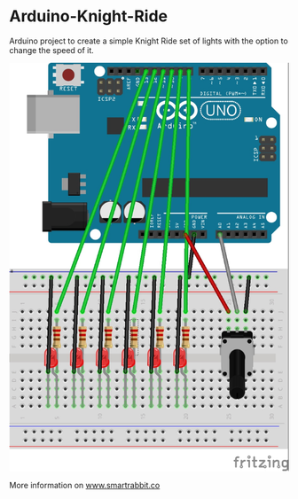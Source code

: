 # Arduino-Knight-Ride
Arduino project to create a simple Knight Ride set of lights with the option to change the speed of it.

![Alt text](https://github.com/cesarlarsson/Arduino-Knight-Ride/blob/master/sketch_bb.jpg "Project Sketch")

More information on www.smartrabbit.co

